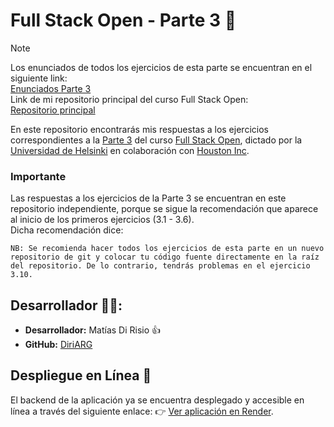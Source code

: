 # Full Stack Open - Parte 3 🧐

> [!NOTE]  
> Los enunciados de todos los ejercicios de esta parte se encuentran en el siguiente link:  
> [Enunciados Parte 3](https://github.com/DiriARG/full-stack-open/blob/main/parte-3/README.md)  
> Link de mi repositorio principal del curso Full Stack Open:  
> [Repositorio principal](https://github.com/DiriARG/full-stack-open)

En este repositorio encontrarás mis respuestas a los ejercicios correspondientes a la [Parte 3](https://fullstackopen.com/es/part3) del curso [Full Stack Open](https://fullstackopen.com/es/), dictado por la [Universidad de Helsinki](https://www.helsinki.fi/en) en colaboración con [Houston Inc](https://www.houston-inc.com/).

### Importante

Las respuestas a los ejercicios de la Parte 3 se encuentran en este repositorio independiente, porque se sigue la recomendación que aparece al inicio de los primeros ejercicios (3.1 - 3.6).  
Dicha recomendación dice:

```plaintext
NB: Se recomienda hacer todos los ejercicios de esta parte en un nuevo repositorio de git y colocar tu código fuente directamente en la raíz del repositorio. De lo contrario, tendrás problemas en el ejercicio 3.10.
```

## Desarrollador 👨‍💻:

- **Desarrollador:** Matías Di Risio 👍
- **GitHub:** [DiriARG](https://github.com/DiriARG)

## Despliegue en Línea 🚀

El backend de la aplicación ya se encuentra desplegado y accesible en línea a través del siguiente enlace: 👉
[Ver aplicación en Render](https://agenda-telefonica-backend-9m37.onrender.com).
